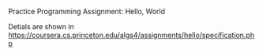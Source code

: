 Practice Programming Assignment: Hello, World


Detials are shown in https://coursera.cs.princeton.edu/algs4/assignments/hello/specification.php

